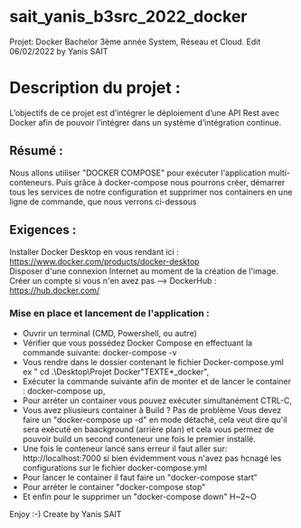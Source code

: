 # sait_yanis_b3src_2022_docker
Projet: Docker Bachelor 3ème année System, Réseau et Cloud. Edit 06/02/2022 by Yanis SAIT

# Description du projet :
L’objectifs de ce projet est d’intégrer le déploiement d’une API Rest avec Docker afin de pouvoir
l’intégrer dans un système d’intégration continue.  


## Résumé :
Nous allons utiliser "DOCKER COMPOSE" pour exécuter l'application multi-conteneurs. Puis grâce à docker-compose nous pourrons créer, démarrer tous les services de notre configuration et supprimer nos containers en une ligne de commande, que nous verrons ci-dessous

  
  
## Exigences :
Installer Docker Desktop en vous rendant ici : https://www.docker.com/products/docker-desktop  
Disposer d'une connexion Internet au moment de la création de l'image.  
Créer un compte si vous n'en avez pas --> DockerHub : https://hub.docker.com/  
  
  

### Mise en place et lancement de l'application :

- Ouvrir un terminal (CMD, Powershell, ou autre)
- Vérifier que vous possédez Docker Compose en effectuant la commande suivante: docker-compose -v
- Vous rendre dans le dossier contenant le fichier Docker-compose.yml
ex " cd .\Desktop\Projet Docker\"TEXTE*_docker",
- Exécuter la commande suivante afin de monter et de lancer le container : docker-compose up,
- Pour arréter un container vous pouvez exécuter simultanément CTRL-C,
- Vous avez pliusieurs container à Build ? Pas de problème Vous devez faire un "docker-compose up -d" en mode détaché, cela veut dire qu'il sera exécuté en baackground (arrière plan) et cela vous permez de pouvoir build un second conteneur une fois le premier installé.
- Une fois le conteneur lancé sans erreur il faut aller sur: http://localhost:7000 si bien évidemment vous n'avez pas hcnagé les configurations sur le fichier docker-compose.yml
- Pour lancer le container il faut faire un "docker-compose start"
- Pour arréter le container "docker-compose stop"
- Et enfin pour le supprimer un "docker-compose down"
H~2~O

Enjoy :-)
Create by Yanis SAIT

